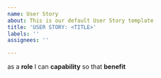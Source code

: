 ```yaml
---
name: User Story
about: This is our default User Story template
title: 'USER STORY: <TITLE>'
labels: ''
assignees: ''

---
```


as a **role** I can **capability** so that **benefit**
